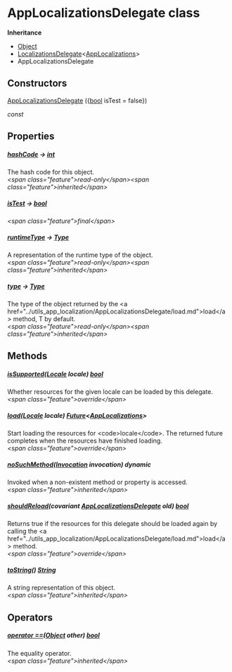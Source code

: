 


# AppLocalizationsDelegate class












**Inheritance**

- [Object](https:api.flutter.dev/flutter/dart-core/Object-class.html)
- [LocalizationsDelegate](https:api.flutter.dev/flutter/widgets/LocalizationsDelegate-class.html)&lt;[AppLocalizations](../utils_app_localization/AppLocalizations-class.md)\>
- AppLocalizationsDelegate








## Constructors

[AppLocalizationsDelegate](../utils_app_localization/AppLocalizationsDelegate/AppLocalizationsDelegate.md) (\{[bool](https:api.flutter.dev/flutter/dart-core/bool-class.html) isTest = false\})

  _const_ 


## Properties

##### [hashCode](https:api.flutter.dev/flutter/dart-core/Object/hashCode.html) &#8594; [int](https:api.flutter.dev/flutter/dart-core/int-class.html)



The hash code for this object.  
_\<span class="feature"\>read-only\</span\>\<span class="feature"\>inherited\</span\>_



##### [isTest](../utils_app_localization/AppLocalizationsDelegate/isTest.md) &#8594; [bool](https:api.flutter.dev/flutter/dart-core/bool-class.html)



  
_\<span class="feature"\>final\</span\>_



##### [runtimeType](https:api.flutter.dev/flutter/dart-core/Object/runtimeType.html) &#8594; [Type](https:api.flutter.dev/flutter/dart-core/Type-class.html)



A representation of the runtime type of the object.  
_\<span class="feature"\>read-only\</span\>\<span class="feature"\>inherited\</span\>_



##### [type](https:api.flutter.dev/flutter/widgets/LocalizationsDelegate/type.html) &#8594; [Type](https:api.flutter.dev/flutter/dart-core/Type-class.html)



The type of the object returned by the \<a href="../utils_app_localization/AppLocalizationsDelegate/load.md"\>load\</a\> method, T by default.  
_\<span class="feature"\>read-only\</span\>\<span class="feature"\>inherited\</span\>_





## Methods

##### [isSupported](../utils_app_localization/AppLocalizationsDelegate/isSupported.md)([Locale](https:api.flutter.dev/flutter/dart-ui/Locale-class.html) locale) [bool](https:api.flutter.dev/flutter/dart-core/bool-class.html)



Whether resources for the given locale can be loaded by this delegate.  
_\<span class="feature"\>override\</span\>_



##### [load](../utils_app_localization/AppLocalizationsDelegate/load.md)([Locale](https:api.flutter.dev/flutter/dart-ui/Locale-class.html) locale) [Future](https:api.flutter.dev/flutter/dart-async/Future-class.html)&lt;[AppLocalizations](../utils_app_localization/AppLocalizations-class.md)\>



Start loading the resources for \<code\>locale\</code\>. The returned future completes
when the resources have finished loading.  
_\<span class="feature"\>override\</span\>_



##### [noSuchMethod](https:api.flutter.dev/flutter/dart-core/Object/noSuchMethod.html)([Invocation](https:api.flutter.dev/flutter/dart-core/Invocation-class.html) invocation) dynamic



Invoked when a non-existent method or property is accessed.  
_\<span class="feature"\>inherited\</span\>_



##### [shouldReload](../utils_app_localization/AppLocalizationsDelegate/shouldReload.md)(covariant [AppLocalizationsDelegate](../utils_app_localization/AppLocalizationsDelegate-class.md) old) [bool](https:api.flutter.dev/flutter/dart-core/bool-class.html)



Returns true if the resources for this delegate should be loaded
again by calling the \<a href="../utils_app_localization/AppLocalizationsDelegate/load.md"\>load\</a\> method.  
_\<span class="feature"\>override\</span\>_



##### [toString](https:api.flutter.dev/flutter/widgets/LocalizationsDelegate/toString.html)() [String](https:api.flutter.dev/flutter/dart-core/String-class.html)



A string representation of this object.  
_\<span class="feature"\>inherited\</span\>_





## Operators

##### [operator ==](https:api.flutter.dev/flutter/dart-core/Object/operator_equals.html)([Object](https:api.flutter.dev/flutter/dart-core/Object-class.html) other) [bool](https:api.flutter.dev/flutter/dart-core/bool-class.html)



The equality operator.  
_\<span class="feature"\>inherited\</span\>_















